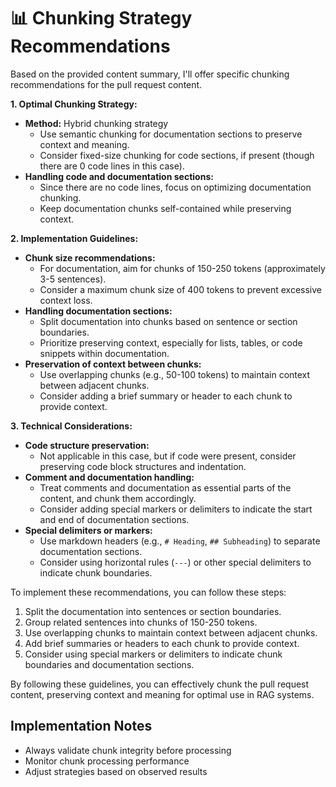 
# 📊 Chunking Strategy Recommendations

Based on the provided content summary, I'll offer specific chunking recommendations for the pull request content.

**1. Optimal Chunking Strategy:**

* **Method:** Hybrid chunking strategy
	+ Use semantic chunking for documentation sections to preserve context and meaning.
	+ Consider fixed-size chunking for code sections, if present (though there are 0 code lines in this case).
* **Handling code and documentation sections:**
	+ Since there are no code lines, focus on optimizing documentation chunking.
	+ Keep documentation chunks self-contained while preserving context.

**2. Implementation Guidelines:**

* **Chunk size recommendations:**
	+ For documentation, aim for chunks of 150-250 tokens (approximately 3-5 sentences).
	+ Consider a maximum chunk size of 400 tokens to prevent excessive context loss.
* **Handling documentation sections:**
	+ Split documentation into chunks based on sentence or section boundaries.
	+ Prioritize preserving context, especially for lists, tables, or code snippets within documentation.
* **Preservation of context between chunks:**
	+ Use overlapping chunks (e.g., 50-100 tokens) to maintain context between adjacent chunks.
	+ Consider adding a brief summary or header to each chunk to provide context.

**3. Technical Considerations:**

* **Code structure preservation:**
	+ Not applicable in this case, but if code were present, consider preserving code block structures and indentation.
* **Comment and documentation handling:**
	+ Treat comments and documentation as essential parts of the content, and chunk them accordingly.
	+ Consider adding special markers or delimiters to indicate the start and end of documentation sections.
* **Special delimiters or markers:**
	+ Use markdown headers (e.g., `# Heading`, `## Subheading`) to separate documentation sections.
	+ Consider using horizontal rules (`---`) or other special delimiters to indicate chunk boundaries.

To implement these recommendations, you can follow these steps:

1. Split the documentation into sentences or section boundaries.
2. Group related sentences into chunks of 150-250 tokens.
3. Use overlapping chunks to maintain context between adjacent chunks.
4. Add brief summaries or headers to each chunk to provide context.
5. Consider using special markers or delimiters to indicate chunk boundaries and documentation sections.

By following these guidelines, you can effectively chunk the pull request content, preserving context and meaning for optimal use in RAG systems.

## Implementation Notes
- Always validate chunk integrity before processing
- Monitor chunk processing performance
- Adjust strategies based on observed results
